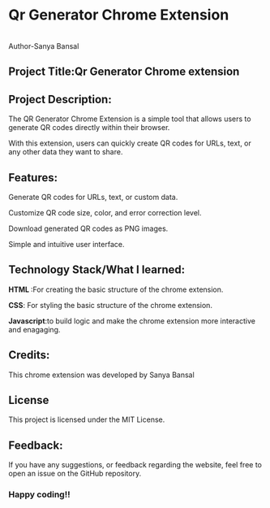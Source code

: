 # Qr Generator Chrome Extension
<br>
Author-Sanya Bansal
<br>
<h2>Project Title:<b>Qr Generator Chrome extension</b></h2>
<h2>Project Description:</h2>
<p>The QR Generator Chrome Extension is a simple tool that allows users to generate QR codes directly within their browser.</p>
<p>With this extension, users can quickly create QR codes for URLs, text, or any other data they want to share.</p>

  <h2>Features:</h2>
  <p>        Generate QR codes for URLs, text, or custom data.</p>
  <p>        Customize QR code size, color, and error correction level.
  <p>        Download generated QR codes as PNG images.
  <p>        Simple and intuitive user interface.

  <h2>Technology Stack/What I learned:</h2>
  <p>      <b>HTML </b>:For creating the basic structure of the chrome extension.</p>
  <p>      <b> CSS</b>: For styling the basic structure of the chrome extension.</p>
  <p>      <b> Javascript</b>:to build logic and make the chrome extension more interactive and enagaging. </p>

  <h2>Credits:</h2>
           <p> This chrome extension was developed by Sanya Bansal </p> 


<h2>License</h2>
<p>This project is licensed under the MIT License.</p>

  <h2>Feedback:</h2>
          <p>If you have any suggestions, or feedback regarding the website, feel free to open an issue on the GitHub repository.</p>

  <h3>Happy coding!!</h3>

  


